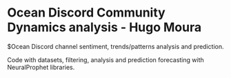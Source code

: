 # Ocean Discord Community Dynamics analysis - Hugo Moura

$Ocean Discord channel sentiment, trends/patterns analysis and prediction.

Code with datasets, filtering, analysis and prediction forecasting with NeuralProphet libraries.
